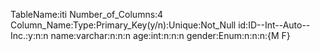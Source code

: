 TableName:iti
Number_of_Columns:4
Column_Name:Type:Primary_Key(y/n):Unique:Not_Null
id:ID--Int--Auto--Inc.:y:n:n
name:varchar:n:n:n
age:int:n:n:n
gender:Enum:n:n:n:{M F}
